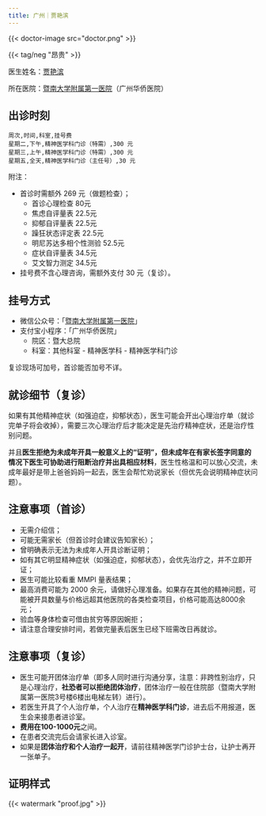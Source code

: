 ```yaml
---
title: 广州｜贾艳滨
---
```


{{< doctor-image src="doctor.png" >}}

{{< tag/neg "昂贵" >}}

医生姓名：[贾艳滨](https://www.haodf.com/doctor/240979.html)

所在医院：[暨南大学附属第一医院](https://amap.com/place/B00140382F)（广州华侨医院）

## 出诊时刻

```csv
周次,时间,科室,挂号费
星期二,下午,精神医学科门诊（特需）,300 元
星期三,上午,精神医学科门诊（特需）,300 元
星期五,全天,精神医学科门诊（主任号）,30 元
```

附注：

- 首诊时需额外 269 元（做题检查）；
  - 首诊心理检查 80元
  - 焦虑自评量表 22.5元
  - 抑郁自评量表 22.5元
  - 躁狂状态评定表 22.5元
  - 明尼苏达多相个性测验 52.5元
  - 症状自评量表 34.5元
  - 艾文智力测定 34.5元
- 挂号费不含心理咨询，需额外支付 30 元（复诊）。

## 挂号方式

- 微信公众号：「[暨南大学附属第一医院](weixin://gh_689f24c33166)」
- 支付宝小程序：「广州华侨医院」
  - 院区：暨大总院
  - 科室：其他科室 - 精神医学科 - 精神医学科门诊

复诊现场可加号，首诊能否加号不详。

## 就诊细节（复诊）

如果有其他精神症状（如强迫症，抑郁状态），医生可能会开出心理治疗单（就诊完单子将会收掉），需要三次心理治疗后才能决定是先治疗精神症状，还是治疗性别问题。

并且**医生拒绝为未成年开具一般意义上的“证明”，但未成年在有家长签字同意的情况下医生可协助进行阻断治疗并出具相应材料**，医生性格温和可以放心交流，未成年最好是带上爸爸妈妈一起去，医生会帮忙劝说家长（但优先会说明精神症状问题）。

## 注意事项（首诊）

- 无需介绍信；
- 可能无需家长（但首诊时会建议告知家长）；
- 曾明确表示无法为未成年人开具诊断证明；
- 如有其它明显精神症状（如强迫症，抑郁状态），会优先治疗之，并不立即开证；
- 医生可能比较看重 MMPI 量表结果；
- 最高消费可能为 2000 余元，请做好心理准备。如果存在其他的精神问题，可能被开具数量与价格远超其他医院的各类检查项目，价格可能高达8000余元；
- 验血等身体检查可借由贫穷等原因婉拒；
- 请注意合理安排时间，若做完量表后医生已经下班需改日再就诊。

## 注意事项（复诊）

- 医生可能开团体治疗单（即多人同时进行沟通分享，注意：非跨性别治疗，只是心理治疗，**社恐者可以拒绝团体治疗**，团体治疗一般在住院部（暨南大学附属第一医院3号楼6楼出电梯左转）进行）。
- 若医生开具了个人治疗单，个人治疗在**精神医学科门诊**，进去后不用报道，医生会来接患者进诊室。
- **费用在100-1000元**之间。
- 在患者交流完后会请家长进入诊室。
- 如果是**团体治疗和个人治疗一起开**，请前往精神医学门诊护士台，让护士再开一张单子。

## 证明样式

{{< watermark "proof.jpg" >}}
